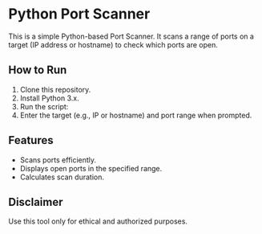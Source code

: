# Python Port Scanner

This is a simple Python-based Port Scanner. It scans a range of ports on a target (IP address or hostname) to check which ports are open.

## How to Run
1. Clone this repository.
2. Install Python 3.x.
3. Run the script:
4. Enter the target (e.g., IP or hostname) and port range when prompted.

## Features
- Scans ports efficiently.
- Displays open ports in the specified range.
- Calculates scan duration.

## Disclaimer
Use this tool only for ethical and authorized purposes.
